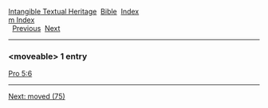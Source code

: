 [Intangible Textual Heritage](../../index)  [Bible](../index) 
[Index](index)   
[m Index](_m_)  
  [Previous](c07598)  [Next](c07600) 

------------------------------------------------------------------------

### &lt;moveable&gt; 1 entry

[Pro 5:6](../kjv/pro005.htm#006)  

------------------------------------------------------------------------

[Next: moved (75)](c07600)
